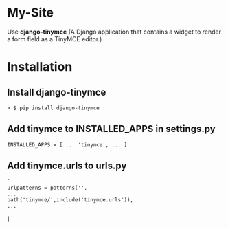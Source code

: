 # My-Site
Use **django-tinymce** (A Django application that contains a widget to render a form field as a TinyMCE editor.)
# Installation
## Install django-tinymce
    > $ pip install django-tinymce
## Add tinymce to INSTALLED_APPS in settings.py
   `INSTALLED_APPS = [
    ...
    'tinymce',
    ...
   ]`
## Add tinymce.urls to urls.py
    `
    urlpatterns = patterns['',
    ...
    path('tinymce/',include('tinymce.urls')),
    ...
   ]
   `
